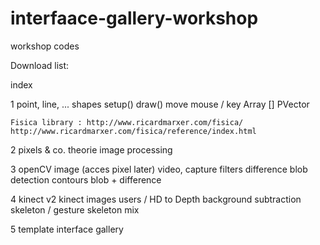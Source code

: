 # interfaace-gallery-workshop
workshop codes

Download list:


index

1   point, line, ... shapes
    setup()
    draw()
    move
    mouse / key
    Array []
    PVector
    
    Fisica library : http://www.ricardmarxer.com/fisica/
    http://www.ricardmarxer.com/fisica/reference/index.html
    
2   pixels & co.
    theorie
    image processing
    
3   openCV
    image (acces pixel later)
    video, capture
    filters
    difference
    blob detection
    contours
    blob + difference
    
4   kinect v2
    kinect images
    users / HD to Depth
    background subtraction
    skeleton / gesture
    skeleton mix
    
5   template interface gallery
    
    
